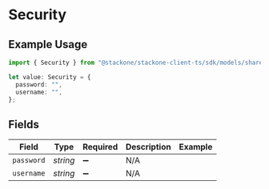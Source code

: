 # Security

## Example Usage

```typescript
import { Security } from "@stackone/stackone-client-ts/sdk/models/shared";

let value: Security = {
  password: "",
  username: "",
};
```

## Fields

| Field              | Type               | Required           | Description        | Example            |
| ------------------ | ------------------ | ------------------ | ------------------ | ------------------ |
| `password`         | *string*           | :heavy_minus_sign: | N/A                |                    |
| `username`         | *string*           | :heavy_minus_sign: | N/A                |                    |